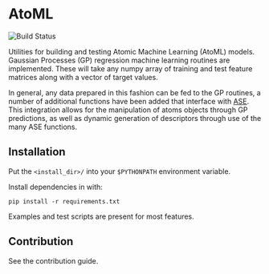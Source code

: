 # AtoML
![Build Status](https://gitlab.com/atoML/AtoML/badges/master/build.svg)

Utilities for building and testing Atomic Machine Learning (AtoML) models.
Gaussian Processes (GP) regression machine learning routines are implemented.
These will take any numpy array of training and test feature matrices along
with a vector of target values.

In general, any data prepared in this fashion can be fed to the GP routines,
a number of additional functions have been added that interface with
[ASE](https://wiki.fysik.dtu.dk/ase/). This integration allows for the
manipulation of atoms objects through GP predictions, as well as dynamic
generation of descriptors through use of the many ASE functions.

## Installation

Put the `<install_dir>/` into your `$PYTHONPATH` environment variable.

Install dependencies in with:

    pip install -r requirements.txt

Examples and test scripts are present for most features.

## Contribution

See the contribution guide.
